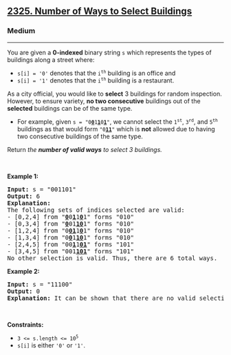 <h2><a href="https://leetcode.com/problems/number-of-ways-to-select-buildings/?envType=study-plan-v2&envId=amazon-spring-23-high-frequency">2325. Number of Ways to Select Buildings</a></h2><h3>Medium</h3><hr><p>You are given a <strong>0-indexed</strong> binary string <code>s</code> which represents the types of buildings along a street where:</p>

<ul>
	<li><code>s[i] = &#39;0&#39;</code> denotes that the <code>i<sup>th</sup></code> building is an office and</li>
	<li><code>s[i] = &#39;1&#39;</code> denotes that the <code>i<sup>th</sup></code> building is a restaurant.</li>
</ul>

<p>As a city official, you would like to <strong>select</strong> 3 buildings for random inspection. However, to ensure variety, <strong>no two consecutive</strong> buildings out of the <strong>selected</strong> buildings can be of the same type.</p>

<ul>
	<li>For example, given <code>s = &quot;0<u><strong>0</strong></u>1<u><strong>1</strong></u>0<u><strong>1</strong></u>&quot;</code>, we cannot select the <code>1<sup>st</sup></code>, <code>3<sup>rd</sup></code>, and <code>5<sup>th</sup></code> buildings as that would form <code>&quot;0<strong><u>11</u></strong>&quot;</code> which is <strong>not</strong> allowed due to having two consecutive buildings of the same type.</li>
</ul>

<p>Return <em>the <b>number of valid ways</b> to select 3 buildings.</em></p>

<p>&nbsp;</p>
<p><strong class="example">Example 1:</strong></p>

<pre>
<strong>Input:</strong> s = &quot;001101&quot;
<strong>Output:</strong> 6
<strong>Explanation:</strong> 
The following sets of indices selected are valid:
- [0,2,4] from &quot;<u><strong>0</strong></u>0<strong><u>1</u></strong>1<strong><u>0</u></strong>1&quot; forms &quot;010&quot;
- [0,3,4] from &quot;<u><strong>0</strong></u>01<u><strong>10</strong></u>1&quot; forms &quot;010&quot;
- [1,2,4] from &quot;0<u><strong>01</strong></u>1<u><strong>0</strong></u>1&quot; forms &quot;010&quot;
- [1,3,4] from &quot;0<u><strong>0</strong></u>1<u><strong>10</strong></u>1&quot; forms &quot;010&quot;
- [2,4,5] from &quot;00<u><strong>1</strong></u>1<u><strong>01</strong></u>&quot; forms &quot;101&quot;
- [3,4,5] from &quot;001<u><strong>101</strong></u>&quot; forms &quot;101&quot;
No other selection is valid. Thus, there are 6 total ways.
</pre>

<p><strong class="example">Example 2:</strong></p>

<pre>
<strong>Input:</strong> s = &quot;11100&quot;
<strong>Output:</strong> 0
<strong>Explanation:</strong> It can be shown that there are no valid selections.
</pre>

<p>&nbsp;</p>
<p><strong>Constraints:</strong></p>

<ul>
	<li><code>3 &lt;= s.length &lt;= 10<sup>5</sup></code></li>
	<li><code>s[i]</code> is either <code>&#39;0&#39;</code> or <code>&#39;1&#39;</code>.</li>
</ul>

